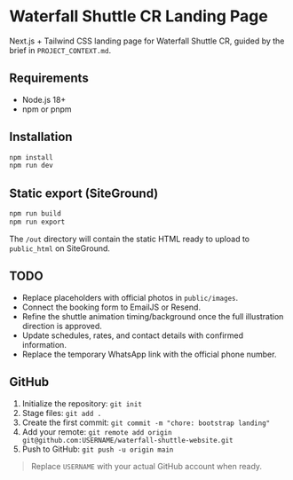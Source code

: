 # Waterfall Shuttle CR Landing Page

Next.js + Tailwind CSS landing page for Waterfall Shuttle CR, guided by the brief in `PROJECT_CONTEXT.md`.

## Requirements

- Node.js 18+
- npm or pnpm

## Installation

```bash
npm install
npm run dev
```

## Static export (SiteGround)

```bash
npm run build
npm run export
```

The `/out` directory will contain the static HTML ready to upload to `public_html` on SiteGround.

## TODO

- Replace placeholders with official photos in `public/images`.
- Connect the booking form to EmailJS or Resend.
- Refine the shuttle animation timing/background once the full illustration direction is approved.
- Update schedules, rates, and contact details with confirmed information.
- Replace the temporary WhatsApp link with the official phone number.

## GitHub

1. Initialize the repository: `git init`
2. Stage files: `git add .`
3. Create the first commit: `git commit -m "chore: bootstrap landing"`
4. Add your remote: `git remote add origin git@github.com:USERNAME/waterfall-shuttle-website.git`
5. Push to GitHub: `git push -u origin main`

> Replace `USERNAME` with your actual GitHub account when ready.
